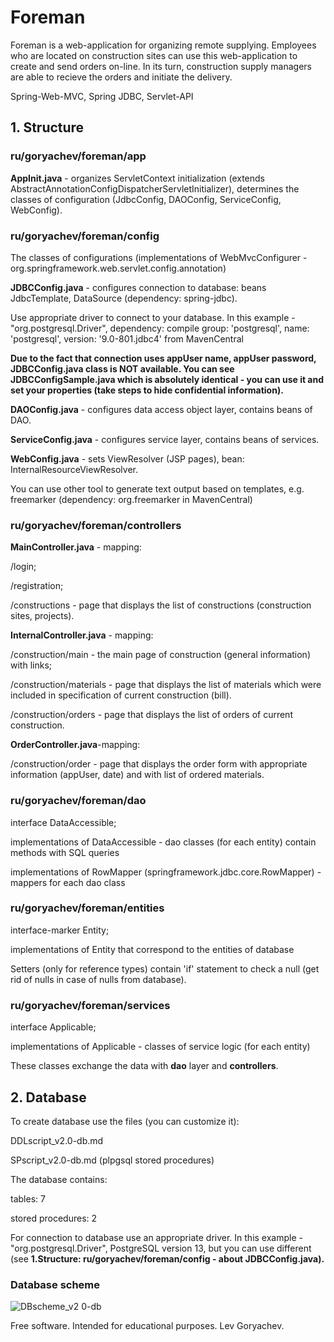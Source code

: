 # Foreman
Foreman is a web-application for organizing remote supplying.
Employees who are located on construction sites can use this web-application to create and send orders on-line. In its turn, construction supply managers are able to recieve the orders and initiate the delivery.

Spring-Web-MVC, Spring JDBC, Servlet-API

<h2>1. Structure</h2>
<h3>ru/goryachev/foreman/app</h3>
<p><b>AppInit.java</b> - organizes ServletContext initialization (extends AbstractAnnotationConfigDispatcherServletInitializer), determines the classes of configuration (JdbcConfig, DAOConfig, ServiceConfig, WebConfig).</p>
<h3>ru/goryachev/foreman/config</h3>
<p> The classes of configurations (implementations of WebMvcConfigurer - org.springframework.web.servlet.config.annotation)
</p>

<p><b>JDBCConfig.java</b> - configures connection to database: beans JdbcTemplate, DataSource (dependency: spring-jdbc).</p>
<p>Use appropriate driver to connect to your database. In this example -  "org.postgresql.Driver", dependency: compile group: 'postgresql', name: 'postgresql', version: '9.0-801.jdbc4' from MavenCentral</p>
<p><b>Due to the fact that connection uses appUser name, appUser password, JDBCConfig.java class is NOT available. You can see JDBCConfigSample.java which is absolutely identical - you can use it and set your properties (take steps to hide confidential information).</b></p>
<p><b>DAOConfig.java</b> - configures data access object layer, contains beans of DAO.</p>
<p><b>ServiceConfig.java</b> - configures service layer, contains beans of services.</p>
<p><b>WebConfig.java</b> - sets ViewResolver (JSP pages), bean: InternalResourceViewResolver.</p>
<p>You can use other tool to generate text output based on templates, e.g. freemarker (dependency: org.freemarker in MavenCentral)</p>

<h3>ru/goryachev/foreman/controllers</h3>
<p><b>MainController.java</b> - mapping: </p>
<p>/login;</p>
<p>/registration;</p>
<p>/constructions - page that displays the list of constructions (construction sites, projects).</p>
<p><b>InternalController.java</b> - mapping: </p>
<p>/construction/main - the main page of construction (general information) with links;</p>
<p>/construction/materials - page that displays the list of materials which were included in specification of current construction (bill).</p>
<p>/construction/orders - page that displays the list of orders of current construction.</p>
<p><b>OrderController.java</b>-mapping:</p>
<p>/construction/order  - page that displays the order form with appropriate information (appUser, date) and with list of ordered materials.</p>
<h3>ru/goryachev/foreman/dao</h3>
<p>interface DataAccessible;</p>
<p>implementations of DataAccessible - dao classes (for each entity) contain methods with SQL queries</p>
<p>implementations of RowMapper (springframework.jdbc.core.RowMapper) - mappers for each dao class</p>
<h3>ru/goryachev/foreman/entities</h3>
<p>interface-marker Entity;</p>
<p>implementations of Entity that correspond to the entities of database</p>
<p>Setters (only for reference types) contain 'if' statement to check a null (get rid of nulls in case of nulls from database).</p>
<h3>ru/goryachev/foreman/services</h3>
<p>interface Applicable;</p>
<p>implementations of Applicable - classes of service logic (for each entity)</p>
<p>These classes exchange the data with <b>dao</b> layer and <b>controllers</b>.</p>

<h2>2. Database</h2>
<p>To create database use the files (you can customize it):</p>
<p>DDLscript_v2.0-db.md</p>
<p>SPscript_v2.0-db.md (plpgsql stored procedures)</p>
<p>The database contains:</p>
<p>tables: 7</p>
<p>stored procedures: 2</p>
<p>For connection to database use an appropriate driver. In this example - "org.postgresql.Driver", PostgreSQL version 13, but you can use different (see <b>1.Structure: ru/goryachev/foreman/config - about JDBCConfig.java).</b></p>

<h3>Database scheme</h3>

![DBscheme_v2 0-db](https://appUser-images.githubusercontent.com/61917893/98996869-a6b7cf80-2544-11eb-90aa-3e85d40af57d.jpg)
<p></p>
<p>Free software.  Intended for educational purposes. Lev Goryachev.</p>
